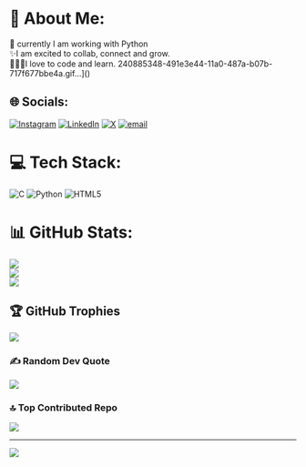 # 💫 About Me:
🔭 currently I am working with Python <br>✨I am excited to collab, connect and grow.<br>👨🏻‍💻I love to code and learn.
 240885348-491e3e44-11a0-487a-b07b-717f677bbe4a.gif…]()


## 🌐 Socials:
[![Instagram](https://img.shields.io/badge/Instagram-%23E4405F.svg?logo=Instagram&logoColor=white)](https://instagram.com/parthattrish26) [![LinkedIn](https://img.shields.io/badge/LinkedIn-%230077B5.svg?logo=linkedin&logoColor=white)](https://in.linkedin.com/in/parth-sharma-3391202b0) [![X](https://img.shields.io/badge/X-black.svg?logo=X&logoColor=white)](https://x.com/BhikShukIsRich) [![email](https://img.shields.io/badge/Email-D14836?logo=gmail&logoColor=white)](mailto:parthattrish@gmail.com) 

# 💻 Tech Stack:
![C](https://img.shields.io/badge/c-%2300599C.svg?style=for-the-badge&logo=c&logoColor=white) ![Python](https://img.shields.io/badge/python-3670A0?style=for-the-badge&logo=python&logoColor=ffdd54) ![HTML5](https://img.shields.io/badge/html5-%23E34F26.svg?style=for-the-badge&logo=html5&logoColor=white)
# 📊 GitHub Stats:
![](https://github-readme-stats.vercel.app/api?username=parthattrish&theme=dark&hide_border=false&include_all_commits=true&count_private=true)<br/>
![](https://nirzak-streak-stats.vercel.app/?user=parthattrish&theme=dark&hide_border=false)<br/>
![](https://github-readme-stats.vercel.app/api/top-langs/?username=parthattrish&theme=dark&hide_border=false&include_all_commits=true&count_private=true&layout=compact)

## 🏆 GitHub Trophies
![](https://github-profile-trophy.vercel.app/?username=parthattrish&theme=radical&no-frame=false&no-bg=true&margin-w=4)

### ✍️ Random Dev Quote
![](https://quotes-github-readme.vercel.app/api?type=vetical&theme=radical)

### 🔝 Top Contributed Repo
![](https://github-contributor-stats.vercel.app/api?username=parthattrish&limit=5&theme=dark&combine_all_yearly_contributions=true)

---
[![](https://visitcount.itsvg.in/api?id=parthattrish&icon=9&color=0)](https://visitcount.itsvg.in)

<!-- Proudly created with GPRM ( https://gprm.itsvg.in ) -->
